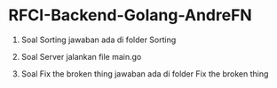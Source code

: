 # RFCI-Backend-Golang-AndreFN
1. Soal Sorting
jawaban ada di folder Sorting

2. Soal Server
jalankan file main.go

3. Soal Fix the broken thing
jawaban ada di folder Fix the broken thing